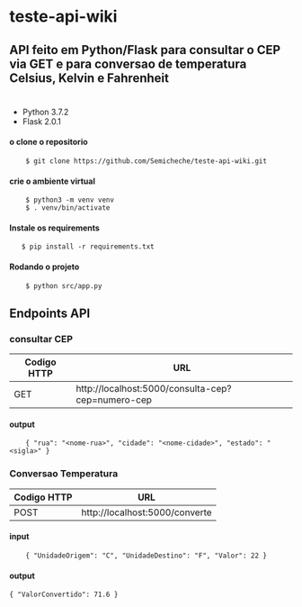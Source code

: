 # teste-api-wiki

## API feito em Python/Flask para consultar o CEP via GET e para conversao de temperatura Celsius, Kelvin e Fahrenheit

#
 - Python 3.7.2
 - Flask 2.0.1

#### o clone o repositorio
```
    $ git clone https://github.com/Semicheche/teste-api-wiki.git
```
#### crie o ambiente virtual
```
    $ python3 -m venv venv
    $ . venv/bin/activate
```
#### Instale os requirements
```
   $ pip install -r requirements.txt
```

#### Rodando o projeto
```
    $ python src/app.py
```

## Endpoints API

### consultar CEP
  | Codigo HTTP |URL                                                  |
  |-------------|-----------------------------------------------------|
  |  GET        | http://localhost:5000/consulta-cep?cep=numero-cep |

#### output
```
    { "rua": "<nome-rua>", "cidade": "<nome-cidade>", "estado": "<sigla>" }
```
### Conversao Temperatura
  | Codigo HTTP |URL                                                  |
  |-------------|-----------------------------------------------------|
  |  POST        | http://localhost:5000/converte                     |

#### input
```
    { "UnidadeOrigem": "C", "UnidadeDestino": "F", "Valor": 22 }
```

#### output
```
{ "ValorConvertido": 71.6 }
```



